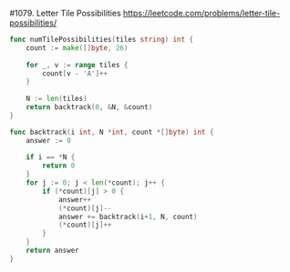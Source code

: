 #1079. Letter Tile Possibilities
https://leetcode.com/problems/letter-tile-possibilities/

```go
func numTilePossibilities(tiles string) int {
    count := make([]byte, 26)
    
    for _, v := range tiles {
        count[v - 'A']++
    }
    
    N := len(tiles)
    return backtrack(0, &N, &count)
}

func backtrack(i int, N *int, count *[]byte) int {
    answer := 0
    
    if i == *N {
        return 0
    }
    for j := 0; j < len(*count); j++ {
        if (*count)[j] > 0 {
            answer++
            (*count)[j]--
            answer += backtrack(i+1, N, count)
            (*count)[j]++
        }
    }
    return answer
} 
```
